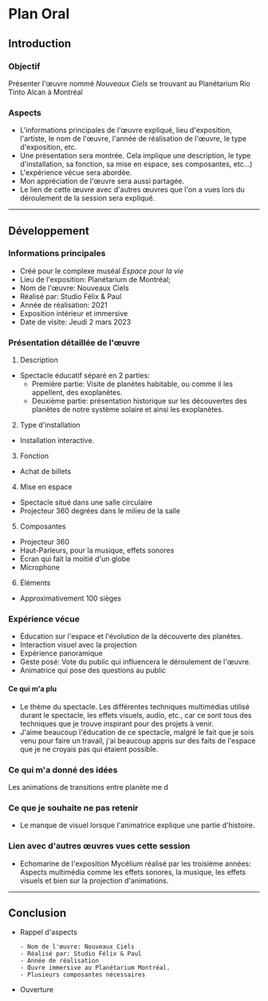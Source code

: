 # Plan Oral


## Introduction

### Objectif

Présenter l'œuvre nommé *Nouveaux Ciels* se trouvant au Planétarium Rio Tinto Alcan à Montréal

### Aspects 
- L'informations principales de l'œuvre expliqué, lieu d'exposition, l'artiste, le nom de l'œuvre, l'année de réalisation de l'œuvre, le type d'exposition, etc.
- Une présentation sera montrée. Cela implique une description, le type d'installation, sa fonction, sa mise en espace, ses composantes, etc...)
- L'expérience vécue sera abordée.
- Mon appréciation de l'œuvre sera aussi partagée.
- Le lien de cette œuvre avec d'autres œuvres que l'on a vues lors du déroulement de la session sera expliqué.

---

## Développement

### Informations principales
- Créé pour le complexe muséal *Espace pour la vie*
- Lieu de l'exposition: Planétarium de Montréal;
- Nom de l'œuvre: Nouveaux Ciels
- Réalisé par: Studio Félix & Paul
- Année de réalisation: 2021
- Exposition intérieur et immersive
- Date de visite: Jeudi 2 mars 2023


### Présentation détaillée de l'œuvre 
<!-- Chaque aspects du développement ci-dessous sont listés en ordre. -->
1. Description
  - Spectacle éducatif séparé en 2 parties: 
    - Première partie: Visite de planètes habitable, ou comme il les appellent, des exoplanètes.
    - Deuxième partie: présentation historique sur les découvertes des planètes de notre système solaire et ainsi les exoplanètes.

2. Type d'installation
- Installation interactive.
3. Fonction
 - Achat de billets
4. Mise en espace
- Spectacle situé dans une salle circulaire
- Projecteur 360 degrées dans le milieu de la salle
5. Composantes
- Projecteur 360
- Haut-Parleurs, pour la musique, effets sonores
- Écran qui fait la moitié d'un globe
- Microphone
6. Éléments
 - Approximativement 100 sièges


### Expérience vécue
 - Éducation sur l'espace et l'évolution de la découverte des planètes.
 - Interaction visuel avec la projection
 - Expérience panoramique
 - Geste posé: Vote du public qui influencera le déroulement de l'œuvre.
 - Animatrice qui pose des questions au public

#### Ce qui m'a plu
- Le thème du spectacle. Les différentes techniques multimédias utilisé durant le spectacle, les effets visuels, audio, etc., car ce sont tous des techniques que je trouve inspirant pour des projets à venir.
- J'aime beaucoup l'éducation de ce spectacle, malgré le fait que je sois venu pour faire un travail, j'ai beaucoup appris sur des faits de l'espace que je ne croyais pas qui étaient possible.

### Ce qui m'a donné des idées
Les animations de transitions entre planète me d

### Ce que je souhaite ne pas retenir
- Le manque de visuel lorsque l'animatrice explique une partie d'histoire.

### Lien avec d'autres œuvres vues cette session
- Echomarine de l'exposition Mycélium réalisé par les troisième années: Aspects multimédia comme les effets sonores, la musique, les effets visuels et bien sur la projection d'animations.

---

## Conclusion
<!-- Chaque aspects de la conclusion ci-dessous sont listés en ordre. -->
- Rappel d'aspects

      - Nom de l'œuvre: Nouveaux Ciels
      - Réalisé par: Studio Félix & Paul
      - Année de réalisation
      - Œuvre immersive au Planétarium Montréal.
      - Plusieurs composantes nécessaires

- Ouverture
  
      

